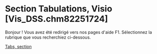 
# Section Tabulations, Visio [Vis_DSS.chm82251724]

Bonjour ! Vous avez été redirigé vers nos pages d'aide F1. Sélectionnez la rubrique que vous recherchiez ci-dessous.

[Tabs, section](http://msdn.microsoft.com/library/6c6485c6-629c-9aef-d3da-117f34e71cde%28Office.15%29.aspx)
